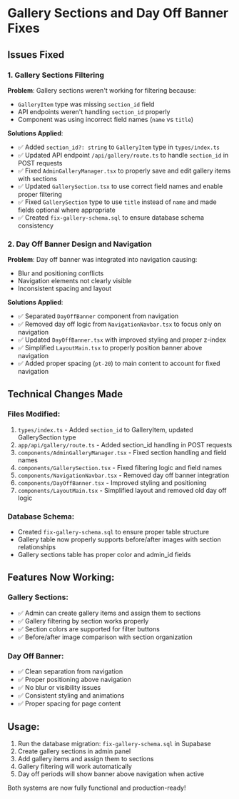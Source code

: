# Gallery Sections and Day Off Banner Fixes

## Issues Fixed

### 1. Gallery Sections Filtering
**Problem**: Gallery sections weren't working for filtering because:
- `GalleryItem` type was missing `section_id` field
- API endpoints weren't handling `section_id` properly
- Component was using incorrect field names (`name` vs `title`)

**Solutions Applied**:
- ✅ Added `section_id?: string` to `GalleryItem` type in `types/index.ts`
- ✅ Updated API endpoint `/api/gallery/route.ts` to handle `section_id` in POST requests
- ✅ Fixed `AdminGalleryManager.tsx` to properly save and edit gallery items with sections
- ✅ Updated `GallerySection.tsx` to use correct field names and enable proper filtering
- ✅ Fixed `GallerySection` type to use `title` instead of `name` and made fields optional where appropriate
- ✅ Created `fix-gallery-schema.sql` to ensure database schema consistency

### 2. Day Off Banner Design and Navigation
**Problem**: Day off banner was integrated into navigation causing:
- Blur and positioning conflicts
- Navigation elements not clearly visible
- Inconsistent spacing and layout

**Solutions Applied**:
- ✅ Separated `DayOffBanner` component from navigation
- ✅ Removed day off logic from `NavigationNavbar.tsx` to focus only on navigation
- ✅ Updated `DayOffBanner.tsx` with improved styling and proper z-index
- ✅ Simplified `LayoutMain.tsx` to properly position banner above navigation
- ✅ Added proper spacing (`pt-20`) to main content to account for fixed navigation

## Technical Changes Made

### Files Modified:
1. `types/index.ts` - Added `section_id` to GalleryItem, updated GallerySection type
2. `app/api/gallery/route.ts` - Added section_id handling in POST requests
3. `components/AdminGalleryManager.tsx` - Fixed section handling and field names
4. `components/GallerySection.tsx` - Fixed filtering logic and field names
5. `components/NavigationNavbar.tsx` - Removed day off banner integration
6. `components/DayOffBanner.tsx` - Improved styling and positioning
7. `components/LayoutMain.tsx` - Simplified layout and removed old day off logic

### Database Schema:
- Created `fix-gallery-schema.sql` to ensure proper table structure
- Gallery table now properly supports before/after images with section relationships
- Gallery sections table has proper color and admin_id fields

## Features Now Working:

### Gallery Sections:
- ✅ Admin can create gallery items and assign them to sections
- ✅ Gallery filtering by section works properly
- ✅ Section colors are supported for filter buttons
- ✅ Before/after image comparison with section organization

### Day Off Banner:
- ✅ Clean separation from navigation
- ✅ Proper positioning above navigation
- ✅ No blur or visibility issues
- ✅ Consistent styling and animations
- ✅ Proper spacing for page content

## Usage:
1. Run the database migration: `fix-gallery-schema.sql` in Supabase
2. Create gallery sections in admin panel
3. Add gallery items and assign them to sections
4. Gallery filtering will work automatically
5. Day off periods will show banner above navigation when active

Both systems are now fully functional and production-ready! 